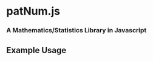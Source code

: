 # patNum.js
### A Mathematics/Statistics Library in Javascript



## Example Usage
``` javascript
```
